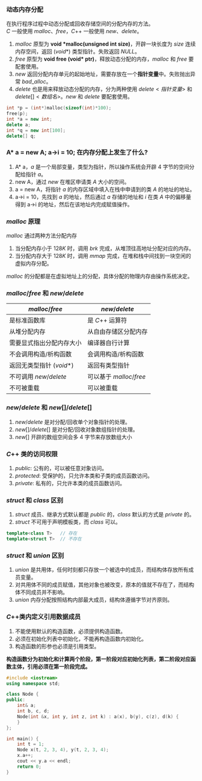 ### 动态内存分配
在执行程序过程中动态分配或回收存储空间的分配内存的方法。   
$C$ 一般使用 $malloc、free$，$C$++ 一般使用 $new、delete$。
1. $malloc$ 原型为 **void \*malloc(unsigned int size)**，开辟一块长度为 $size$ 连续内存空间，返回 $(void*)$ 类型指针。失败返回 $NULL$。
2. $free$ 原型为 **void free (void\* ptr)**，释放动态分配的内存，$malloc$ 和 $free$ 要配套使用。
3. $new$ 返回分配内存单元的起始地址，需要存放在一个**指针变量**中。失败抛出异常 $bad\_alloc$。
4. $delete$ 也是用来释放动态分配的内存，分为两种使用 $delete <指针变量>$ 和 $delete[] <数组名>$。$new$ 和 $delete$ 要配套使用。
```cpp
int *p = (int*)malloc(sizeof(int)*100);
free(p);
int *a = new int;
delete a;
int *q = new int[100];
delete[] q;
```

### A* a = new A; a->i = 10; 在内存分配上发生了什么?
1. A* a，$a$ 是一个局部变量，类型为指针，所以操作系统会开辟 $4$ 字节的空间分配给指针 $a$。
2. new A，通过 $new$ 在堆区申请类 $A$ 大小的空间。
3. a = new A，将指针 $a$ 的内存区域中填入在栈中申请到的类 $A$ 的地址的地址。
4. a->i = 10，先找到 $a$ 的地址，然后通过 $a$ 存储的地址和 $i$ 在类 $A$ 中的偏移量得到 a->i 的地址，然后在该地址内完成赋值操作。

### $malloc$ 原理
$malloc$ 通过两种方法分配内存
1. 当分配内存小于 $128K$ 时，调用 $brk$ 完成，从堆顶往高地址分配对应的内存。
2. 当分配内存大于 $128K$ 时，调用 $mmap$ 完成，在堆和栈中间找到一块空闲的虚拟内存分配。

$malloc$ 的分配都是在虚拟地址上的分配，具体分配的物理内存由操作系统决定。

### $malloc/free$ 和 $new/delete$
| $malloc/free$            | $new/delete$           |
| ------------------------ | ---------------------- |
| 是标准函数库             | 是 $C$++ 运算符        |
| 从堆分配内存             | 从自由存储区分配内存   |
| 需要显式指出分配内存大小 | 编译器自行计算         |
| 不会调用构造/析构函数    | 会调用构造/析构函数    |
| 返回无类型指针 ($void*$) | 返回有类型指针         |
| 不可调用 $new/delete$    | 可以基于 $malloc/free$ |
| 不可被重载               | 可以被重载             |

### $new/delete$ 和 $new[]/delete[]$
1. $new/delete$ 是对分配/回收单个对象指针的处理。
2. $new[]/delete[]$ 是对分配/回收对象数组指针的处理。
3. $new[]$ 开辟的数组空间会多 $4$ 字节来存放数组大小

### $C$++ 类的访问权限
1. $public:$ 公有的，可以被任意对象访问。
2. $protected:$ 受保护的，只允许本类和子类的成员函数访问。
3. $private:$ 私有的，只允许本类的成员函数访问。

### $struct$ 和 $class$ 区别
1. $struct$ 成员、继承方式默认都是 $public$ 的，$class$ 默认的方式是 $private$ 的。
2. $struct$ 不可用于声明模板类，而 $class$ 可以。
```cpp
template<class T>   // 存在
template<struct T>  // 不存在
```
### $struct$ 和 $union$ 区别
1. $union$ 是共用体，任何时刻都只存放一个被选中的成员，而结构体存放所有成员变量。
2. 对共用体不同的成员赋值，其他对象也被改变，原本的值就不存在了，而结构体不同成员并不影响。
3. $union$ 内存分配按照结构内部最大成员，结构体遵循字节对齐原则。

### $C$++类内定义引用数据成员
1. 不能使用默认的构造函数，必须提供构造函数。
2. 必须在初始化列表中初始化，不能再构造函数内初始化。
3. 构造函数的形参也必须是引用类型。

**构造函数分为初始化和计算两个阶段，第一阶段对应初始化列表，第二阶段对应函数主体，引用必须在第一阶段完成。**
```cpp
#include <iostream>
using namespace std;

class Node {
public:
	int& a;
	int b, c, d;
	Node(int &x, int y, int z, int k) : a(x), b(y), c(z), d(k) {
	}
};

int main() {
	int t = 1;
	Node x(t, 2, 3, 4), y(t, 2, 3, 4);
	x.a++;
	cout << y.a << endl;
	return 0;
}
```
